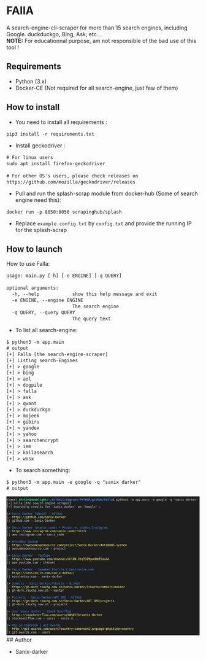 # FAllA

A search-engine-cli-scraper for more than 15 search engines, including Google. duckduckgo, Bing, Ask, etc...
<br>
**NOTE:** For educationnal purpose, am not responsible of the bad use of this tool !

## Requirements
- Python (3.x)
- Docker-CE (Not required for all search-engine, just few of them)

## How to install

- You need to install all requirements :
```shell-script
pip3 install -r requirements.txt
```
- Install geckodriver :
```shell-script
# For linux users
sudo apt install firefox-geckodriver

# For other OS's users, please check releases on https://github.com/mozilla/geckodriver/releases
```

- Pull and run the splash-scrap module from docker-hub (Some of search engine need this):
```shell-script
docker run -p 8050:8050 scrapinghub/splash
```

- Replace `example.config.txt` by `config.txt` and provide the running IP for the splash-scrap

## How to launch

How to use Falla:
```shell-script
usage: main.py [-h] [-e ENGINE] [-q QUERY]

optional arguments:
  -h, --help            show this help message and exit
  -e ENGINE, --engine ENGINE
                        The search engine
  -q QUERY, --query QUERY
                        The query text
```

- To list all search-engine:
```shell-script
$ python3 -m app.main
# output
[+] Falla [the search-engine-scraper]
[+] Listing search-Engines
[+] > google
[+] > bing
[+] > aol
[+] > dogpile
[+] > falla
[+] > ask
[+] > qwant
[+] > duckduckgo
[+] > mojeek
[+] > gibiru
[+] > yandex
[+] > yahoo
[+] > searchencrypt
[+] > iem
[+] > kallasearch
[+] > wosx
```

- To search something:
```shell-script
$ python3 -m app.main -e google -q "sanix darker"
# output
```
<img src="./images/falla.png">
## Author

- Sanix-darker